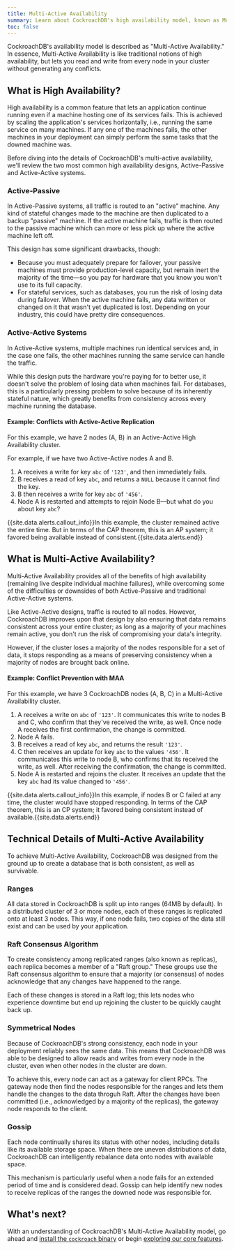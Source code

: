 ```yaml
---
title: Multi-Active Availability
summary: Learn about CockroachDB's high availability model, known as Multi-Active Availability
toc: false
---
```


CockroachDB's availability model is described as "Multi-Active Availability." In essence, Multi-Active Availability is like traditional notions of high availability, but lets you read and write from every node in your cluster without generating any conflicts. 

<div id="toc"></div>

## What is High Availability?

High availability is a common feature that lets an application continue running even if a machine hosting one of its services fails. This is achieved by scaling the application's services horizontally, i.e., running the same service on many machines. If any one of the machines fails, the other machines in your deployment can simply perform the same tasks that the downed machine was.

Before diving into the details of CockroachDB's multi-active availability, we'll review the two most common high availability designs, Active-Passive and Active-Active systems.

### Active-Passive

In Active-Passive systems, all traffic is routed to an "active" machine. Any kind of stateful changes made to the machine are then duplicated to a backup "passive" machine. If the active machine fails, traffic is then routed to the passive machine which can more or less pick up where the active machine left off.

This design has some significant drawbacks, though:

- Because you must adequately prepare for failover, your passive machines must provide production-level capacity, but remain inert the majority of the time––so you pay for hardware that you know you won't use to its full capacity.
- For stateful services, such as databases, you run the risk of losing data during failover. When the active machine fails, any data written or changed on it that wasn't yet duplicated is lost. Depending on your industry, this could have pretty dire consequences.

### Active-Active Systems

In Active-Active systems, multiple machines run identical services and, in the case one fails, the other machines running the same service can handle the traffic.

While this design puts the hardware you're paying for to better use, it doesn't solve the problem of losing data when machines fail. For databases, this is a particularly pressing problem to solve because of its inherently stateful nature, which greatly benefits from consistency across every machine running the database.

#### Example: Conflicts with Active-Active Replication

For this example, we have 2 nodes (A, B) in an Active-Active High Availability cluster.

For example, if we have two Active-Active nodes A and B.

1. A receives a write for key `abc` of `'123'`, and then immediately fails.
2. B receives a read of key `abc`, and returns a `NULL` because it cannot find the key.
3. B then receives a write for key `abc` of `'456'`.
4. Node A is restarted and attempts to rejoin Node B––but what do you about key `abc`?

{{site.data.alerts.callout_info}}In this example, the cluster remained active the entire time. But in terms of the CAP theorem, this is an AP system; it favored being available instead of consistent.{{site.data.alerts.end}}

## What is Multi-Active Availability?

Multi-Active Availability provides all of the benefits of high availability (remaining live despite individual machine failures), while overcoming some of the difficulties or downsides of both Active-Passive and traditional Active-Active systems.

Like Active-Active designs, traffic is routed to all nodes. However, CockroachDB improves upon that design by also ensuring that data remains consistent across your entire cluster; as long as a majority of your machines remain active, you don't run the risk of compromising your data's integrity.

However, if the cluster loses a majority of the nodes responsible for a set of data, it stops responding as a means of preserving consistency when a majority of nodes are brought back online.

#### Example: Conflict Prevention with MAA

For this example, we have 3 CockroachDB nodes (A, B, C) in a Multi-Active Availability cluster.

1. A receives a write on `abc` of `'123'`. It communicates this write to nodes B and C, who confirm that they've received the write, as well. Once node A receives the first confirmation, the change is committed.
2. Node A fails.
3. B receives a read of key `abc`, and returns the result `'123'`.
4. C then receives an update for key `abc` to the values `'456'`. It communicates this write to node B, who confirms that its received the write, as well. After receiving the confirmation, the change is committed.
5. Node A is restarted and rejoins the cluster. It receives an update that the key `abc` had its value changed to `'456'`.

{{site.data.alerts.callout_info}}In this example, if nodes B or C failed at any time, the cluster would have stopped responding. In terms of the CAP theorem, this is an CP system; it favored being consistent instead of available.{{site.data.alerts.end}}

## Technical Details of Multi-Active Availability

To achieve Multi-Active Availability, CockroachDB was designed from the ground up to create a database that is both consistent, as well as survivable.

### Ranges

All data stored in CockroachDB is split up into ranges (64MB by default). In a distributed cluster of 3 or more nodes, each of these ranges is replicated onto at least 3 nodes. This way, if one node fails, two copies of the data still exist and can be used by your application.

### Raft Consensus Algorithm

To create consistency among replicated ranges (also known as replicas), each replica becomes a member of a "Raft group." These groups use the Raft consensus algorithm to ensure that a majority (or consensus) of nodes acknowledge that any changes have happened to the range.

Each of these changes is stored in a Raft log; this lets nodes who experience downtime but end up rejoining the cluster to be quickly caught back up.

### Symmetrical Nodes

Because of CockroachDB's strong consistency, each node in your deployment reliably sees the same data. This means that CockroachDB was able to be designed to allow reads and writes from every node in the cluster, even when other nodes in the cluster are down.

To achieve this, every node can act as a gateway for client RPCs. The gateway node then find the nodes responsible for the ranges and lets them handle the changes to the data throguh Raft. After the changes have been committed (i.e., acknowledged by a majority of the replicas), the gateway node responds to the client.

### Gossip

Each node continually shares its status with other nodes, including details like its available storage space. When there are uneven distributions of data, CockroachDB can intelligently rebalance data onto nodes with available space.

This mechanism is particularly useful when a node fails for an extended period of time and is considered dead. Gossip can help identify new nodes to receive replicas of the ranges the downed node was responsible for.

## What's next?

With an understanding of CockroachDB's Multi-Active Availability model, go ahead and [install the `cockroach` binary](install-cockroachdb.html) or begin [exploring our core features](demo-data-replication.html).
